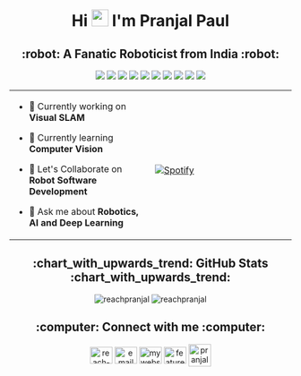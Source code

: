 <h1 align="center"> Hi <img src="https://raw.githubusercontent.com/MartinHeinz/MartinHeinz/master/wave.gif" width="30px"> I'm Pranjal Paul</h1>
<h2 align="center">:robot: A Fanatic Roboticist from India :robot:</h2>
<p align="center">
<!-- Badge Link used = https://github.com/alexandresanlim/Badges4-README.md-Profile -->
<img src="https://img.shields.io/badge/-Arduino-00979D?style=for-the-badge&logo=Arduino&logoColor=white&style=plastic"/>
<img src="https://img.shields.io/badge/Python%20-%2314354C.svg?&style=for-the-badge&logo=python&logoColor=white&style=plastic"/>
<img src="https://img.shields.io/badge/C++%20-%23003791.svg?&style=for-the-badge&logo=c%2B%2B&logoColor=white&style=plastic"/>
<img src="https://img.shields.io/badge/-Raspberry%20Pi-C51A4A?style=for-the-badge&logo=Raspberry-Pi&style=plastic"/>
<img src="https://img.shields.io/badge/Ubuntu-dd4814?logo=ubuntu&logoColor=white&style=for-the-badge&style=plastic"/>
<img src="https://img.shields.io/badge/CS%20Go-413a27.svg?&style=for-the-badge&logo=counter-strike&style=plastic"/>
<img src="https://img.shields.io/badge/VS%20Code-%2300599C?logo=visual-studio-code&logoColor=white&style=for-the-badge&style=plastic"/>
<img src="https://img.shields.io/badge/Blender%20-%23F5792A.svg?&style=for-the-badge&logo=blender&logoColor=white&style=plastic"/>
<img src="https://img.shields.io/badge/Unity%203D-%23100000.svg?&style=for-the-badge&logo=unity&logoColor=white&style=plastic"/>
<img src="https://img.shields.io/badge/Jetson%20Nano-76b900.svg?&style=for-the-badge&logo=nvidia&logoColor=white&style=plastic"/>
</p>
<table width="100%"> 
  <tr>
  <td width="50%">
    
- 🔭 Currently working on **Visual SLAM**
- 🌱 Currently learning **Computer Vision**
- 👯 Let's Collaborate on **Robot Software Development**
- 💬 Ask me about **Robotics, AI and Deep Learning**
  </td>

  <td width="50%">
<br> [![Spotify](https://novatorem.reachpranjal.vercel.app/api/spotify)](https://open.spotify.com/user/as8w44xv7b95ds7grv2bjj54p)
<br>
  </td>
  </table>

<!--
<h2 align="center"> :toolbox: Ingredients :toolbox: </h2>
<p align= "center">
<table width="100%"> 
  <tr>
  <td width="50%">
  <p align="center">
<a href="https://www.cprogramming.com/" target="_blank"> <img src="https://devicons.github.io/devicon/devicon.git/icons/c/c-original.svg" alt="c" width="40" height="40"/> </a>   <a href="https://www.w3schools.com/cpp/" target="_blank"> <img src="https://devicons.github.io/devicon/devicon.git/icons/cplusplus/cplusplus-original.svg" alt="cplusplus" width="40" height="40"/> </a>
<a href="https://www.python.org" target="_blank"> <img src="https://devicons.github.io/devicon/devicon.git/icons/python/python-original.svg" alt="python" width="40" height="40"/> </a> 
  <a href="https://www.arduino.cc/" target="_blank"> <img src="https://cdn.worldvectorlogo.com/logos/arduino-1.svg" alt="arduino" width="40" height="40"/> </a>
  <a href="https://code.visualstudio.com/" target="_blank"> <img src="https://www.vectorlogo.zone/logos/visualstudio_code/visualstudio_code-icon.svg" alt="visual-studio-code" width="40" height="40"/></a>
  <a href="https://getbootstrap.com" target="_blank"> <img src="https://devicons.github.io/devicon/devicon.git/icons/bootstrap/bootstrap-plain.svg" alt="bootstrap" width="40" height="40"/> </a>
  <a href="https://www.w3.org/html/" target="_blank"> <img src="https://devicons.github.io/devicon/devicon.git/icons/html5/html5-original-wordmark.svg" alt="html5" width="40" height="40"/> </a>
  <a href="https://www.w3schools.com/css/" target="_blank"> <img src="https://devicons.github.io/devicon/devicon.git/icons/css3/css3-original-wordmark.svg" alt="css3" width="40" height="40"/> </a>
  <a href="https://www.qt.io/" target="_blank"> <img src="https://upload.wikimedia.org/wikipedia/commons/0/0b/Qt_logo_2016.svg" alt="qt" width="40" height="40"/> </a>
  <a href="https://www.mongodb.com/" target="_blank"> <img src="https://devicons.github.io/devicon/devicon.git/icons/mongodb/mongodb-original-wordmark.svg" alt="mongodb" width="40" height="40"/> </a>
  <a href="https://www.mysql.com/" target="_blank"> <img src="https://devicons.github.io/devicon/devicon.git/icons/mysql/mysql-original-wordmark.svg" alt="mysql" width="40" height="40"/> </a>
  <a href="https://www.sqlite.org/" target="_blank"> <img src="https://www.vectorlogo.zone/logos/sqlite/sqlite-icon.svg" alt="sqlite" width="40" height="40"/> </a>
  <a href="https://aws.amazon.com" target="_blank"> <img src="https://devicons.github.io/devicon/devicon.git/icons/amazonwebservices/amazonwebservices-original-wordmark.svg" alt="aws" width="40" height="40"/> </a>
  <a href="https://azure.microsoft.com/en-in/" target="_blank"> <img src="https://www.vectorlogo.zone/logos/microsoft_azure/microsoft_azure-icon.svg" alt="azure" width="40" height="40"/> </a>
  <a href="https://kubernetes.io" target="_blank"> <img src="https://www.vectorlogo.zone/logos/kubernetes/kubernetes-icon.svg" alt="kubernetes" width="40" height="40"/> </a>
  <a href="https://www.ros.org/" target="_blank"> <img src="https://upload.wikimedia.org/wikipedia/commons/b/bb/Ros_logo.svg" alt="robot-operating-system" width="50" height="50"/></a>
  </td>
-->
<!--
  <td width="50%">
  <p align="center">
  <a href="https://www.docker.com/" target="_blank"> <img src="https://devicons.github.io/devicon/devicon.git/icons/docker/docker-original-wordmark.svg" alt="docker" width="40" height="40"/> </a>
  <a href="https://cloud.google.com" target="_blank"> <img src="https://www.vectorlogo.zone/logos/google_cloud/google_cloud-icon.svg" alt="gcp" width="40" height="40"/> </a>
  <a href="https://scikit-learn.org/" target="_blank"> <img src="https://upload.wikimedia.org/wikipedia/commons/0/05/Scikit_learn_logo_small.svg" alt="scikit_learn" width="40" height="40"/> </a>
  <a href="https://www.tensorflow.org" target="_blank"> <img src="https://www.vectorlogo.zone/logos/tensorflow/tensorflow-icon.svg" alt="tensorflow" width="40" height="40"/>
  <a href="https://opencv.org/" target="_blank"> <img src="https://www.vectorlogo.zone/logos/opencv/opencv-icon.svg" alt="opencv" width="40" height="40"/> </a>
  <a href="https://pytorch.org/" target="_blank"> <img src="https://www.vectorlogo.zone/logos/pytorch/pytorch-icon.svg" alt="pytorch" width="40" height="40"/> </a>
  <a href="https://heroku.com" target="_blank"> <img src="https://www.vectorlogo.zone/logos/heroku/heroku-icon.svg" alt="heroku" width="40" height="40"/> </a>
  <a href="https://flask.palletsprojects.com/" target="_blank"> <img src="https://www.vectorlogo.zone/logos/pocoo_flask/pocoo_flask-icon.svg" alt="flask" width="40" height="40"/> </a>
  <a href="https://www.djangoproject.com/" target="_blank"> <img src="https://devicons.github.io/devicon/devicon.git/icons/django/django-original.svg" alt="django" width="40" height="40"/> </a>
  <a href="https://postman.com" target="_blank"> <img src="https://www.vectorlogo.zone/logos/getpostman/getpostman-icon.svg" alt="postman" width="40" height="40"/> </a>
  <a href="https://www.mathworks.com/" target="_blank"> <img src="https://raw.githubusercontent.com/simple-icons/simple-icons/master/icons/mathworks.svg" alt="matlab" width="40" height="40"/> </a>
  <a href="https://www.blender.org/" target="_blank"> <img src="https://download.blender.org/branding/community/blender_community_badge_white.svg" alt="blender" width="40" height="40"/> </a>
  <a href="https://unity.com/" target="_blank"> <img src="https://www.vectorlogo.zone/logos/unity3d/unity3d-icon.svg" alt="unity" width="40" height="40"/> </a>
  <a href="https://www.gnu.org/software/bash/" target="_blank"> <img src="https://www.vectorlogo.zone/logos/gnu_bash/gnu_bash-icon.svg" alt="bash" width="40" height="40"/> </a>
  <a href="https://git-scm.com/" target="_blank"> <img src="https://www.vectorlogo.zone/logos/git-scm/git-scm-icon.svg" alt="git" width="40" height="40"/> </a>
  <a href="https://www.linux.org/" target="_blank"> <img src="https://devicons.github.io/devicon/devicon.git/icons/linux/linux-original.svg" alt="linux" width="40" height="40"/> </a>
    </tr>
    </table>
-->

<h2 align="center">:chart_with_upwards_trend: GitHub Stats :chart_with_upwards_trend:</h2>
<p align="center">
<img src="https://github-readme-stats.vercel.app/api?username=reachpranjal&show_icons=true&hide=stars&locale=en" alt="reachpranjal"/>
<img src="https://github-readme-stats.vercel.app/api/top-langs?username=reachpranjal&show_icons=true&locale=en&layout=compact" alt="reachpranjal" />
</p>


<h2 align="center">:computer: Connect with me :computer:</h2>
<p align="center">
<a href="https://linkedin.com/in/reach-pranjal" target="blank"><img align="center" src="https://www.flaticon.com/svg/static/icons/svg/174/174857.svg" alt="reach-pranjal" height="30" width="40" /></a>
<a href="https://mail.google.com/mail/u/?authuser=reachpranjal19@gmail.com" target="blank"><img align="center" src="https://www.flaticon.com/svg/static/icons/svg/281/281769.svg" alt="email" height="30" width="40" /></a>
<a href="https://reachpranjal.github.io" target="blank"><img align="center" src="https://visualpharm.com/assets/514/Website-595b40b65ba036ed117d43c7.svg" alt="mywebsite" height="30" width="40" /></a>
<a href="https://instagram.com/featured_engineer" target="blank"><img align="center" src="https://www.flaticon.com/svg/static/icons/svg/2111/2111463.svg" alt="featuredengineer" height="30" width="40" /></a>
<a href="https://www.hackerrank.com/pranjalpaul_git" target="blank"><img align="center" src="https://cdn.worldvectorlogo.com/logos/hackerrank.svg" alt="pranjalpaul_git" height="40" width="40" /></a>
<!--<a href="https://dev.to/reachpranjal"><img align="center" src="https://d2fltix0v2e0sb.cloudfront.net/dev-badge.svg" alt="Pranjal's DEV Profile" height="30" width="30">-->
</a>
</p>
